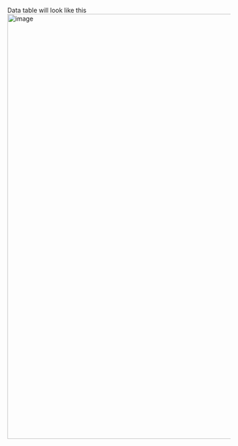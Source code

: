 Data table will look like this
<img width="959" alt="image" src="https://github.com/gulhassaan/DataTable/assets/95604753/59c6d5a8-f038-4dc0-a852-506a8f4bd1bb">
